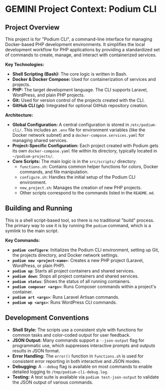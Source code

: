 # GEMINI Project Context: Podium CLI

## Project Overview

This project is for "Podium CLI", a command-line interface for managing Docker-based PHP development environments. It simplifies the local development workflow for PHP applications by providing a standardized set of commands to create, manage, and interact with containerized services.

**Key Technologies:**

*   **Shell Scripting (Bash):** The core logic is written in Bash.
*   **Docker & Docker Compose:** Used for containerization of services and projects.
*   **PHP:** The target development language. The CLI supports Laravel, WordPress, and plain PHP projects.
*   **Git:** Used for version control of the projects created with the CLI.
*   **GitHub CLI (`gh`):** Integrated for optional GitHub repository creation.

**Architecture:**

*   **Global Configuration:** A central configuration is stored in `/etc/podium-cli/`. This includes an `.env` file for environment variables (like the Docker network subnet) and a `docker-compose.services.yaml` for managing shared services.
*   **Project-Specific Configuration:** Each project created with Podium gets its own `docker-compose.yaml` file within its directory, typically located in `~/podium-projects/`.
*   **Core Scripts:** The main logic is in the `src/scripts/` directory.
    *   `functions.sh`: Contains common helper functions for colors, Docker commands, and file manipulation.
    *   `configure.sh`: Handles the initial setup of the Podium CLI environment.
    *   `new_project.sh`: Manages the creation of new PHP projects.
    *   Other scripts correspond to the commands listed in the `README.md`.

## Building and Running

This is a shell script-based tool, so there is no traditional "build" process. The primary way to use it is by running the `podium` command, which is a symlink to the main script.

**Key Commands:**

*   **`podium configure`**: Initializes the Podium CLI environment, setting up Git, the projects directory, and Docker network settings.
*   **`podium new <project-name>`**: Creates a new PHP project (Laravel, WordPress, or plain PHP).
*   **`podium up`**: Starts all project containers and shared services.
*   **`podium down`**: Stops all project containers and shared services.
*   **`podium status`**: Shows the status of all running containers.
*   **`podium composer <args>`**: Runs Composer commands within a project's container.
*   **`podium art <args>`**: Runs Laravel Artisan commands.
*   **`podium wp <args>`**: Runs WordPress CLI commands.

## Development Conventions

*   **Shell Style:** The scripts use a consistent style with functions for common tasks and color-coded output for user feedback.
*   **JSON Output:** Many commands support a `--json-output` flag for programmatic use, which suppresses interactive prompts and outputs results in JSON format.
*   **Error Handling:** The `error()` function in `functions.sh` is used for consistent error reporting in both interactive and JSON modes.
*   **Debugging:** A `--debug` flag is available on most commands to enable detailed logging to `/tmp/podium-cli-debug.log`.
*   **Testing:** A test suite is available via `podium test-json-output` to validate the JSON output of various commands.
